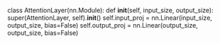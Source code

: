 class AttentionLayer(nn.Module):
    def __init__(self, input_size, output_size):
        super(AttentionLayer, self).__init__()
        self.input_proj = nn.Linear(input_size, output_size, bias=False)
        self.output_proj = nn.Linear(output_size, output_size, bias=False)
